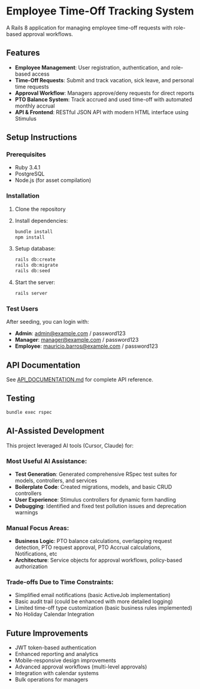 # Employee Time-Off Tracking System

A Rails 8 application for managing employee time-off requests with role-based approval workflows.

## Features

- **Employee Management**: User registration, authentication, and role-based access
- **Time-Off Requests**: Submit and track vacation, sick leave, and personal time requests
- **Approval Workflow**: Managers approve/deny requests for direct reports
- **PTO Balance System**: Track accrued and used time-off with automated monthly accrual
- **API & Frontend**: RESTful JSON API with modern HTML interface using Stimulus

## Setup Instructions

### Prerequisites
- Ruby 3.4.1
- PostgreSQL
- Node.js (for asset compilation)

### Installation

1. Clone the repository
2. Install dependencies:
   ```bash
   bundle install
   npm install
   ```

3. Setup database:
   ```bash
   rails db:create
   rails db:migrate
   rails db:seed
   ```

4. Start the server:
   ```bash
   rails server
   ```

### Test Users
After seeding, you can login with:
- **Admin**: admin@example.com / password123
- **Manager**: manager@example.com / password123
- **Employee**: mauricio.barros@example.com / password123

## API Documentation
See [API_DOCUMENTATION.md](API_DOCUMENTATION.md) for complete API reference.

## Testing
```bash
bundle exec rspec
```

## AI-Assisted Development

This project leveraged AI tools (Cursor, Claude) for:

### Most Useful AI Assistance:
- **Test Generation**: Generated comprehensive RSpec test suites for models, controllers, and services
- **Boilerplate Code**: Created migrations, models, and basic CRUD controllers
- **User Experience**: Stimulus controllers for dynamic form handling
- **Debugging**: Identified and fixed test pollution issues and deprecation warnings

### Manual Focus Areas:
- **Business Logic**: PTO balance calculations, overlapping request detection, PTO request approval, PTO Accrual calculations, Notifications, etc
- **Architecture**: Service objects for approval workflows, policy-based authorization

### Trade-offs Due to Time Constraints:
- Simplified email notifications (basic ActiveJob implementation)
- Basic audit trail (could be enhanced with more detailed logging)
- Limited time-off type customization (basic business rules implemented)
- No Holiday Calendar Integration

## Future Improvements
- JWT token-based authentication
- Enhanced reporting and analytics
- Mobile-responsive design improvements
- Advanced approval workflows (multi-level approvals)
- Integration with calendar systems
- Bulk operations for managers
